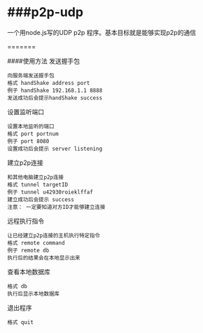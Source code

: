 ###p2p-udp
=======

一个用node.js写的UDP p2p 程序。基本目标就是能够实现p2p的通信

=======


####使用方法
发送握手包

    向服务端发送握手包
    格式 handShake address port
    例子 handShake 192.168.1.1 8888
    发送成功后会提示handShake success
    
设置监听端口

    设置本地监听的端口
    格式 port portnum
    例子 port 8080
    设置成功后会提示 server listening
    
建立p2p连接

    和其他电脑建立p2p连接
    格式 tunnel targetID
    例子 tunnel u42930roieklffaf
    建立成功后会提示 success
    注意： 一定要知道对方ID才能够建立连接
    
远程执行指令

    让已经建立p2p连接的主机执行特定指令
    格式 remote command
    例子 remote db
    执行后的结果会在本地显示出来
    
查看本地数据库

    格式 db
    执行后显示本地数据库
    
退出程序

    格式 quit
    
